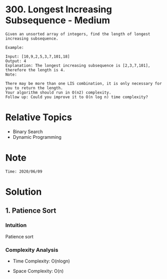# 300. Longest Increasing Subsequence - Medium

```
Given an unsorted array of integers, find the length of longest increasing subsequence.

Example:

Input: [10,9,2,5,3,7,101,18]
Output: 4 
Explanation: The longest increasing subsequence is [2,3,7,101], therefore the length is 4. 
Note:

There may be more than one LIS combination, it is only necessary for you to return the length.
Your algorithm should run in O(n2) complexity.
Follow up: Could you improve it to O(n log n) time complexity?

```

# Relative Topics
* Binary Search
* Dynamic Programming


# Note
```
Time: 2020/06/09

```


# Solution
## 1. Patience Sort

### Intuition

Patience sort

### Complexity Analysis
*   Time Complexity: O(nlogn)
  
*   Space Complexity: O(n)
